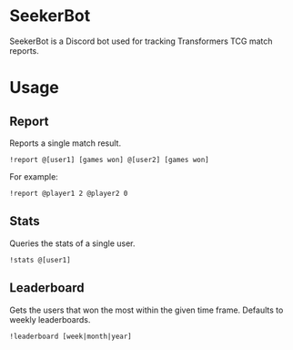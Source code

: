 # SeekerBot
SeekerBot is a Discord bot used for tracking Transformers TCG match reports.

# Usage

## Report
Reports a single match result.

`!report @[user1] [games won] @[user2] [games won]`

For example:

`!report @player1 2 @player2 0`

## Stats
Queries the stats of a single user.

`!stats @[user1]`

## Leaderboard
Gets the users that won the most within the given time frame. Defaults to weekly leaderboards. 

`!leaderboard [week|month|year]`